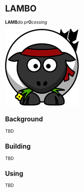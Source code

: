 # LAMBO

<strong>LAMB</strong><em>da pr</em><strong>O</strong><em>cessing</em>

<img src="resources/images/Lambo-x250.png" />

## Background

TBD

## Building

TBD

## Using

TBD
